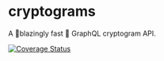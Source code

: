 # cryptograms
A 🚀blazingly fast 🚀 GraphQL cryptogram API.

[![Coverage Status](https://coveralls.io/repos/github/jonathan-d-zhang/cryptograms/badge.svg?branch=master)](https://coveralls.io/github/jonathan-d-zhang/cryptograms?branch=master)
